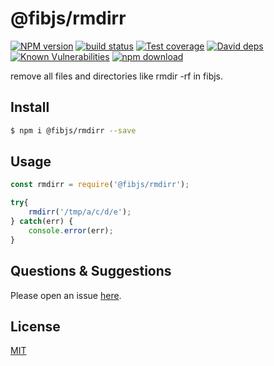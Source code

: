 # @fibjs/rmdirr

[![NPM version][npm-image]][npm-url]
[![build status][travis-image]][travis-url]
[![Test coverage][codecov-image]][codecov-url]
[![David deps][david-image]][david-url]
[![Known Vulnerabilities][snyk-image]][snyk-url]
[![npm download][download-image]][download-url]

[npm-image]: https://img.shields.io/npm/v/@fibjs/rmdirr.svg?style=flat-square
[npm-url]: https://npmjs.org/package/@fibjs/rmdirr
[travis-image]: https://img.shields.io/travis/fibjs-modules/rmdirr.svg?style=flat-square
[travis-url]: https://travis-ci.org/fibjs-modules/rmdirr
[codecov-image]: https://img.shields.io/codecov/c/github/fibjs-modules/rmdirr.svg?style=flat-square
[codecov-url]: https://codecov.io/github/fibjs-modules/rmdirr?branch=master
[david-image]: https://img.shields.io/david/fibjs-modules/rmdirr.svg?style=flat-square
[david-url]: https://david-dm.org/fibjs-modules/rmdirr
[snyk-image]: https://snyk.io/test/npm/@fibjs/rmdirr/badge.svg?style=flat-square
[snyk-url]: https://snyk.io/test/npm/@fibjs/rmdirr
[download-image]: https://img.shields.io/npm/dm/@fibjs/rmdirr.svg?style=flat-square
[download-url]: https://npmjs.org/package/@fibjs/rmdirr

remove all files and directories like rmdir -rf in fibjs.

## Install

```bash
$ npm i @fibjs/rmdirr --save
```

## Usage

```js
const rmdirr = require('@fibjs/rmdirr');

try{
	rmdirr('/tmp/a/c/d/e');
} catch(err) {
	console.error(err);
}

```

## Questions & Suggestions

Please open an issue [here](https://github.com/fibjs-modules/rmdirr/issues).

## License

[MIT](LICENSE)